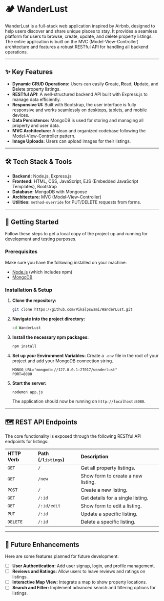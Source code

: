 # 🏕️ WanderLust

WanderLust is a full-stack web application inspired by Airbnb, designed to help users discover and share unique places to stay. It provides a seamless platform for users to browse, create, update, and delete property listings. The entire application is built on the MVC (Model-View-Controller) architecture and features a robust RESTful API for handling all backend operations.

---

## ✨ Key Features

-   **Dynamic CRUD Operations:** Users can easily **C**reate, **R**ead, **U**pdate, and **D**elete property listings.
-   **RESTful API:** A well-structured backend API built with Express.js to manage data efficiently.
-   **Responsive UI:** Built with Bootstrap, the user interface is fully responsive and works seamlessly on desktops, tablets, and mobile devices.
-   **Data Persistence:** MongoDB is used for storing and managing all property and user data.
-   **MVC Architecture:** A clean and organized codebase following the Model-View-Controller pattern.
-   **Image Uploads:** Users can upload images for their listings.

---

## 🛠️ Tech Stack & Tools

-   **Backend:** Node.js, Express.js
-   **Frontend:** HTML, CSS, JavaScript, EJS (Embedded JavaScript Templates), Bootstrap
-   **Database:** MongoDB with Mongoose
-   **Architecture:** MVC (Model-View-Controller)
-   **Utilities:** `method-override` for PUT/DELETE requests from forms.

---

## 🚀 Getting Started

Follow these steps to get a local copy of the project up and running for development and testing purposes.

### Prerequisites

Make sure you have the following installed on your machine:
-   [Node.js](https://nodejs.org/en/) (which includes npm)
-   [MongoDB](https://www.mongodb.com/try/download/community)

### Installation & Setup

1.  **Clone the repository:**
    ```bash
    git clone https://github.com/Vikalpswami/WanderLust.git
    ```

2.  **Navigate into the project directory:**
    ```bash
    cd WanderLust
    ```

3.  **Install the necessary npm packages:**
    ```bash
    npm install
    ```

4.  **Set up your Environment Variables:**
    Create a `.env` file in the root of your project and add your MongoDB connection string.
    ```env
    MONGO_URL="mongodb://127.0.0.1:27017/wanderlust"
    PORT=8080
    ```

5.  **Start the server:**
    ```bash
    nodemon app.js
    ```
    The application should now be running on `http://localhost:8080`.

---

## 🗺️ REST API Endpoints

The core functionality is exposed through the following RESTful API endpoints for listings:

| HTTP Verb | Path (`/listings`) | Description                     |
| :-------- | :----------------- | :------------------------------ |
| `GET`     | `/`                | Get all property listings.      |
| `GET`     | `/new`             | Show form to create a new listing. |
| `POST`    | `/`                | Create a new listing.           |
| `GET`     | `/:id`             | Get details for a single listing. |
| `GET`     | `/:id/edit`        | Show form to edit a listing.    |
| `PUT`     | `/:id`             | Update a specific listing.      |
| `DELETE`  | `/:id`             | Delete a specific listing.      |

---

## 🔮 Future Enhancements

Here are some features planned for future development:
-   [ ] **User Authentication:** Add user signup, login, and profile management.
-   [ ] **Reviews and Ratings:** Allow users to leave reviews and ratings on listings.
-   [ ] **Interactive Map View:** Integrate a map to show property locations.
-   [ ] **Search and Filter:** Implement advanced search and filtering options for listings.
